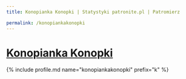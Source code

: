 ```yaml
---
title: Konopianka Konopki | Statystyki patronite.pl | Patromierz

permalink: /konopiankakonopki
---
```


# [Konopianka Konopki](https://patronite.pl/konopiankakonopki)

{% include profile.md name="konopiankakonopki" prefix="k" %}
